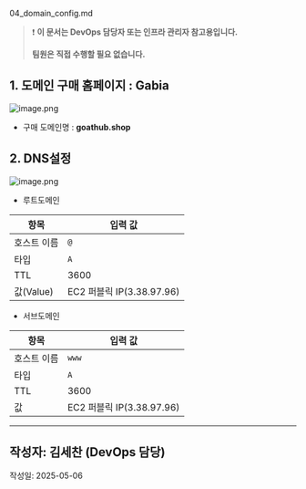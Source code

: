 04_domain_config.md

> ❗ **이 문서는 DevOps 담당자 또는 인프라 관리자 참고용입니다.**
>
> **팀원은 직접 수행할 필요 없습니다.**

## 1. 도메인 구매 홈페이지 : Gabia

![image.png](attachment:89b5ec9d-9536-42de-8c34-12fc013f447f:image.png)

- 구매 도메인명 : **goathub.shop**

## 2. DNS설정

![image.png](attachment:6e267980-0740-4cf3-ae20-b0868e55e438:image.png)

- 루트도메인

| 항목        | 입력 값                   |
| ----------- | ------------------------- |
| 호스트 이름 | `@`                       |
| 타입        | `A`                       |
| TTL         | 3600                      |
| 값(Value)   | EC2 퍼블릭 IP(3.38.97.96) |

- 서브도메인

| 항목        | 입력 값                   |
| ----------- | ------------------------- |
| 호스트 이름 | `www`                     |
| 타입        | `A`                       |
| TTL         | 3600                      |
| 값          | EC2 퍼블릭 IP(3.38.97.96) |

---

## 작성자: 김세찬 (DevOps 담당)

작성일: 2025-05-06
